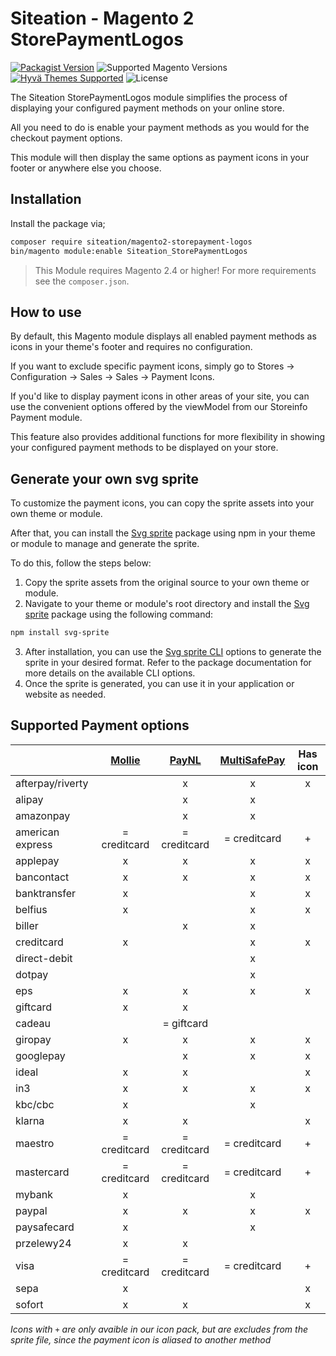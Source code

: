 # Siteation - Magento 2 StorePaymentLogos

[![Packagist Version](https://img.shields.io/packagist/v/siteation/magento2-module-storeinfo-payment-logos?style=for-the-badge)](https://packagist.org/packages/siteation/magento2-module-storeinfo-payment-logos)
![Supported Magento Versions](https://img.shields.io/badge/magento-%202.4-brightgreen.svg?logo=magento&longCache=true&style=for-the-badge)
[![Hyvä Themes Supported](https://img.shields.io/badge/Hyva_Themes-Supported-3df0af.svg?longCache=true&style=for-the-badge)](https://hyva.io/)
![License](https://img.shields.io/github/license/Siteation/magento2-module-storeinfo-payment-logos?color=%23234&style=for-the-badge)

The Siteation StorePaymentLogos module simplifies the process of displaying your configured payment methods on your online store.

All you need to do is enable your payment methods as you would for the checkout payment options.

This module will then display the same options as payment icons in your footer or anywhere else you choose.

## Installation

Install the package via;

```bash
composer require siteation/magento2-storepayment-logos
bin/magento module:enable Siteation_StorePaymentLogos
```

> This Module requires Magento 2.4 or higher!
> For more requirements see the `composer.json`.

## How to use

By default, this Magento module displays all enabled payment methods as icons in your theme's footer and requires no configuration.

If you want to exclude specific payment icons,
simply go to Stores → Configuration → Sales → Sales → Payment Icons.

If you'd like to display payment icons in other areas of your site,
you can use the convenient options offered by the viewModel from our Storeinfo Payment module.

This feature also provides additional functions for more flexibility in showing your configured payment methods to be displayed on your store.

## Generate your own svg sprite

To customize the payment icons, you can copy the sprite assets into your own theme or module.

After that, you can install the [Svg sprite] package using npm in your theme or module to manage and generate the sprite.

To do this, follow the steps below:

1. Copy the sprite assets from the original source to your own theme or module.
2. Navigate to your theme or module's root directory and install the [Svg sprite] package using the following command:

```bash
npm install svg-sprite
```

3. After installation, you can use the [Svg sprite CLI](https://github.com/svg-sprite/svg-sprite/blob/main/docs/command-line.md) options to generate the sprite in your desired format. Refer to the package documentation for more details on the available CLI options.
4. Once the sprite is generated, you can use it in your application or website as needed.

[Svg sprite]: https://www.npmjs.com/package/svg-sprite

## Supported Payment options

<!-- TODO update filter -->
<!-- TODO create missing icons -->
<!-- TODO check payment codes for provider -->

|                  |   [Mollie]   |   [PayNL]    | [MultiSafePay] | Has icon |
| ---------------- | :----------: | :----------: | :------------: | :------: |
| afterpay/riverty |              |      x       |       x        |    x     |
| alipay           |              |      x       |       x        |          |
| amazonpay        |              |      x       |       x        |          |
| american express | = creditcard | = creditcard |  = creditcard  |    +     |
| applepay         |      x       |      x       |       x        |    x     |
| bancontact       |      x       |      x       |       x        |    x     |
| banktransfer     |      x       |              |       x        |    x     |
| belfius          |      x       |              |       x        |    x     |
| biller           |              |      x       |       x        |          |
| creditcard       |      x       |              |       x        |    x     |
| direct-debit     |              |              |       x        |          |
| dotpay           |              |              |       x        |          |
| eps              |      x       |      x       |       x        |    x     |
| giftcard         |      x       |      x       |                |          |
| cadeau           |              |  = giftcard  |                |          |
| giropay          |      x       |      x       |       x        |    x     |
| googlepay        |              |      x       |       x        |    x     |
| ideal            |      x       |      x       |                |    x     |
| in3              |      x       |      x       |       x        |    x     |
| kbc/cbc          |      x       |              |       x        |          |
| klarna           |      x       |      x       |                |    x     |
| maestro          | = creditcard | = creditcard |  = creditcard  |    +     |
| mastercard       | = creditcard | = creditcard |  = creditcard  |    +     |
| mybank           |      x       |              |       x        |          |
| paypal           |      x       |      x       |       x        |    x     |
| paysafecard      |      x       |              |       x        |          |
| przelewy24       |      x       |      x       |                |          |
| visa             | = creditcard | = creditcard |  = creditcard  |    +     |
| sepa             |      x       |              |                |    x     |
| sofort           |      x       |      x       |                |    x     |

_Icons with `+` are only avaible in our icon pack,_
_but are excludes from the sprite file,_
_since the payment icon is aliased to another method_

[Mollie]: https://github.com/mollie/magento2
[PayNL]: https://github.com/paynl/magento2-plugin
[MultiSafePay]: https://github.com/MultiSafepay/magento2
